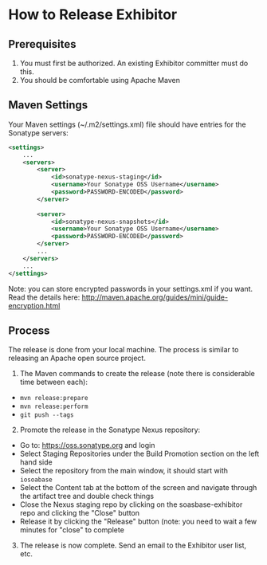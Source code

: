 # How to Release Exhibitor


## Prerequisites

1. You must first be authorized. An existing Exhibitor committer must do this.
2. You should be comfortable using Apache Maven

## Maven Settings

Your Maven settings (~/.m2/settings.xml) file should have entries for the Sonatype servers:

```xml
<settings>
    ...
    <servers>
        <server>
            <id>sonatype-nexus-staging</id>
            <username>Your Sonatype OSS Username</username>
            <password>PASSWORD-ENCODED</password>
        </server>
 
        <server>
            <id>sonatype-nexus-snapshots</id>
            <username>Your Sonatype OSS Username</username>
            <password>PASSWORD-ENCODED</password>
        </server>
        ...
    </servers>
    ...
</settings>
```

Note: you can store encrypted passwords in your settings.xml if you want. Read the details here: http://maven.apache.org/guides/mini/guide-encryption.html

## Process

The release is done from your local machine. The process is similar to releasing an Apache open source project.

1. The Maven commands to create the release (note there is considerable time between each):
  - `mvn release:prepare`
  - `mvn release:perform`
  - `git push --tags`
2. Promote the release in the Sonatype Nexus repository:
  - Go to: https://oss.sonatype.org and login
  - Select Staging Repositories under the Build Promotion section on the left hand side
  - Select the repository from the main window, it should start with `iosoabase`
  - Select the Content tab at the bottom of the screen and navigate through the artifact tree and double check things
  - Close the Nexus staging repo by clicking on the soasbase-exhibitor repo and clicking the "Close" button
  - Release it by clicking the "Release" button (note: you need to wait a few minutes for "close" to complete
3. The release is now complete. Send an email to the Exhibitor user list, etc.

